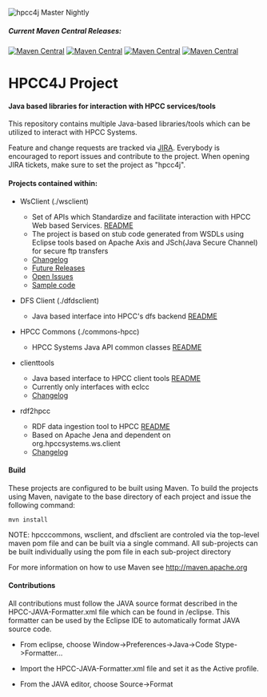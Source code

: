![hpcc4j Master Nightly](https://github.com/hpcc-systems/hpcc4j/workflows/hpcc4j%20Nightly/badge.svg?branch=master)

##### Current Maven Central Releases:
[![Maven Central](https://maven-badges.herokuapp.com/maven-central/org.hpccsystems/hpcc4j/badge.svg?subject=hpcc4j)](https://maven-badges.herokuapp.com/maven-central/org.hpccsystems/hpcc4j) [![Maven Central](https://maven-badges.herokuapp.com/maven-central/org.hpccsystems/commons-hpcc/badge.svg?subject=commons-hpcc)](https://maven-badges.herokuapp.com/maven-central/org.hpccsystems/commons-hpcc) [![Maven Central](https://maven-badges.herokuapp.com/maven-central/org.hpccsystems/wsclient/badge.svg?subject=wsclient)](https://maven-badges.herokuapp.com/maven-central/org.hpccsystems/wsclient) [![Maven Central](https://maven-badges.herokuapp.com/maven-central/org.hpccsystems/dfsclient/badge.svg?subject=dfsclient)](https://maven-badges.herokuapp.com/maven-central/org.hpccsystems/dfsclient)

HPCC4J Project
=======================

#### Java based libraries for interaction with HPCC services/tools

This repository contains multiple Java-based libraries/tools which can be utilized to interact with HPCC Systems.

Feature and change requests are tracked via [JIRA](https://track.hpccsystems.com/secure/Dashboard.jspa).
Everybody is encouraged to report issues and contribute to the project. When opening JIRA tickets, make sure to set the project as "hpcc4j".

#### Projects contained within:
- WsClient (./wsclient)
  - Set of APIs which Standardize and facilitate interaction with HPCC Web based Services. [README](https://github.com/hpcc-systems/hpcc4j/blob/master/wsclient/README.md)
  - The project is based on stub code generated from WSDLs using Eclipse tools based on Apache Axis and JSch(Java Secure Channel) for secure ftp transfers
  - [Changelog](https://github.com/hpcc-systems/hpcc4j/blob/master/wsclient/README.md#changelog)
  - [Future Releases](https://github.com/hpcc-systems/hpcc4j/blob/master/wsclient/README.md#future-releases)
  - [Open Issues](https://track.hpccsystems.com/issues/?jql=project%20%3D%20JAPI%20AND%20status%20%3D%20Open)
  - [Sample code](https://github.com/hpcc-systems/hpcc4j/blob/master/wsclient/src/test/java/org/hpccsystems/ws/client/platform/test/PlatformTester.java)

- DFS Client (./dfdsclient)
  - Java based interface into HPCC's dfs backend [README](https://github.com/hpcc-systems/hpcc4j/tree/master/dfsclient/README.md)

- HPCC Commons (./commons-hpcc)
  - HPCC Systems Java API common classes [README](https://github.com/hpcc-systems/hpcc4j/blob/master/commons-hpcc/README.md)

- clienttools
  - Java based interface to HPCC client tools [README](https://github.com/hpcc-systems/hpcc4j/blob/master/clienttools/README.md)
  - Currently only interfaces with eclcc
  - [Changelog](https://github.com/hpcc-systems/hpcc4j/blob/master/clienttools/README.md#changelog)

- rdf2hpcc
  - RDF data ingestion tool to HPCC [README](https://github.com/hpcc-systems/hpcc4j/blob/master/rdf2hpcc/README.md)
  - Based on Apache Jena and dependent on org.hpccsystems.ws.client
  - [Changelog](https://github.com/hpcc-systems/hpcc4j/blob/master/rdf2hpcc/README.md#changelog)

#### Build
These projects are configured to be built using Maven. To build the projects using Maven, navigate to the base directory of each project and issue the following command:

`mvn install`

NOTE: hpcccommons, wsclient, and dfsclient are controled via the top-level maven pom file and can be built via a single command.
All sub-projects can be built individually using the pom file in each sub-project directory

For more information on how to use Maven see http://maven.apache.org

#### Contributions

All contributions must follow the JAVA source format described in the HPCC-JAVA-Formatter.xml file which can be found in /eclipse.
This formatter can be used by the Eclipse IDE to automatically format JAVA source code.

- From eclipse, choose Window->Preferences->Java->Code Stype->Formatter...

- Import the HPCC-JAVA-Formatter.xml file and set it as the Active profile.

- From the JAVA editor, choose Source->Format
